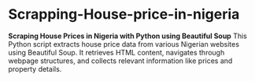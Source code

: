 # Scrapping-House-price-in-nigeria
**Scraping House Prices in Nigeria with Python using Beautiful Soup**  This Python script extracts house price data from various Nigerian websites using Beautiful Soup. It retrieves HTML content, navigates through webpage structures, and collects relevant information like prices and property details.
